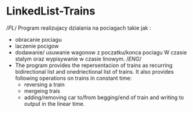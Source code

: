 # LinkedList-Trains
/*PL*/
Program realizujacy dzialania na pociagach takie jak :
  - obracanie pociagu
  - laczenie pocigow
  - dodawanie/ usuwanie wagonow z poczatku/konca pociagu
W czasie stalym oraz wypisywanie w czasie linowym.
/*ENG*/
- The program provides the repersentacion of trains as recurring bidirectional list and onedriectional list of trains.
It also provides following operations on trains in constant time:
  - reversing a train
  - mergeing trais
  - adding/removing car to/from begging/end of train
and writing to output in the linear time.
